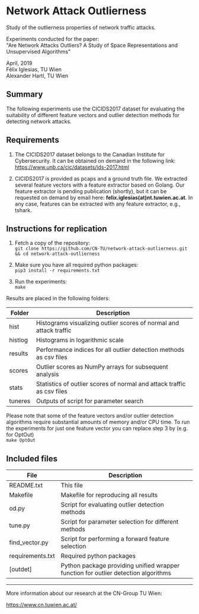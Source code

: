 # Network Attack Outlierness
Study of the outlierness properties of network traffic attacks.

Experiments conducted for the paper:  
"Are Network Attacks Outliers? A Study of Space Representations and Unsupervised Algorithms"

April, 2019  
Félix Iglesias, TU Wien  
Alexander Hartl, TU Wien


## Summary 
The following experiments use the CICIDS2017 dataset for evaluating the suitability of different feature vectors and
outlier detection methods for detecting network attacks.

## Requirements 
1. The CICIDS2017 dataset belongs to the Canadian Institute for Cybersecurity. It can be obtained on demand
in the following link:
https://www.unb.ca/cic/datasets/ids-2017.html

2. CICIDS2017 is provided as pcaps and a ground truth file. We extracted several feature vectors with a feature extractor 
based on Golang. Our feature extractor is pending publication (shortly), but it can be requested on demand by
email here: **felix.iglesias(at)nt.tuwien.ac.at**. In any case, features can be extracted with any feature extractor, 
e.g., tshark. 




## Instructions for replication 
1. Fetch a copy of the repository:  
`git clone https://github.com/CN-TU/network-attack-outlierness.git && cd network-attack-outlierness`

2. Make sure you have all required python packages:  
`pip3 install -r requirements.txt`

3. Run the experiments:  
`make`

Results are placed in the following folders:

Folder | Description
-------|-------------
hist | Histograms visualizing outlier scores of normal and attack traffic
histlog | Histograms in logarithmic scale
results | Performance indices for all outlier detection methods as csv files
scores | Outlier scores as NumPy arrays for subsequent analysis
stats | Statistics of outlier scores of normal and attack traffic as csv files
tuneres | Outputs of script for parameter search

Please note that some of the feature vectors and/or outlier detection algorithms require substantial amounts of memory
and/or CPU time. To run the experiments for just one feature vector you can replace step 3 by (e.g. for OptOut)  
`make OptOut `


## Included files 

File | Description
-----|------------- 
README.txt | This file
Makefile | Makefile for reproducing all results
od.py | Script for evaluating outlier detection methods
tune.py | Script for parameter selection for different methods
find_vector.py | Script for performing a forward feature selection
requirements.txt | Required python packages
[outdet] | Python package providing unified wrapper function for outlier detection algorithms

--------

More information about our research at the CN-Group TU Wien:

https://www.cn.tuwien.ac.at/
